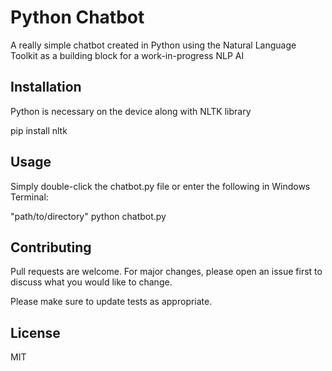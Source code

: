 # Python Chatbot
A really simple chatbot created in Python using the Natural Language Toolkit as a building block for a work-in-progress NLP AI

## Installation
Python is necessary on the device along with NLTK library

pip install nltk

## Usage
Simply double-click the chatbot.py file or enter the following in Windows Terminal:

"path/to/directory" python chatbot.py

## Contributing
Pull requests are welcome. For major changes, please open an issue first to discuss what you would like to change.

Please make sure to update tests as appropriate.

## License
MIT
